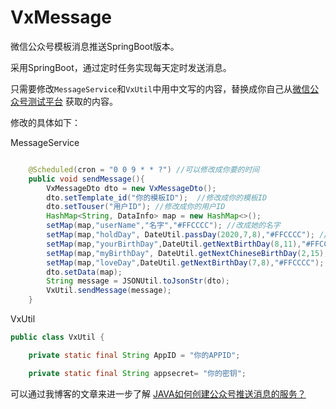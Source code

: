 # VxMessage
微信公众号模板消息推送SpringBoot版本。

采用SpringBoot，通过定时任务实现每天定时发送消息。

只需要修改`MessageService`和`VxUtil`中用中文写的内容，替换成你自己从[微信公众号测试平台](https://mp.weixin.qq.com/debug/cgi-bin/sandboxinfo?action=showinfo&t=sandbox/index)
获取的内容。

修改的具体如下：

MessageService
```java

    @Scheduled(cron = "0 0 9 * * ?") //可以修改成你要的时间
    public void sendMessage(){
        VxMessageDto dto = new VxMessageDto();
        dto.setTemplate_id("你的模板ID");  //修改成你的模板ID
        dto.setTouser("用户ID"); //修改成你的用户ID
        HashMap<String, DataInfo> map = new HashMap<>();
        setMap(map,"userName","名字","#FFCCCC"); //改成她的名字
        setMap(map,"holdDay", DateUtil.passDay(2020,7,8),"#FFCCCC"); //改成你在一起的时间
        setMap(map,"yourBirthDay",DateUtil.getNextBirthDay(8,11),"#FFCCCC"); //改成她的生日
        setMap(map,"myBirthDay", DateUtil.getNextChineseBirthDay(2,15),"#FFCCCC"); //改成你的生日
        setMap(map,"loveDay",DateUtil.getNextBirthDay(7,8),"#FFCCCC"); //改成你在一起的时间
        dto.setData(map);
        String message = JSONUtil.toJsonStr(dto);
        VxUtil.sendMessage(message);
    }
```

VxUtil
```java
public class VxUtil {

    private static final String AppID = "你的APPID";

    private static final String appsecret= "你的密钥";
```




可以通过我博客的文章来进一步了解
[JAVA如何创建公众号推送消息的服务？](http://sqdpt.top/#/blog?id=150)

